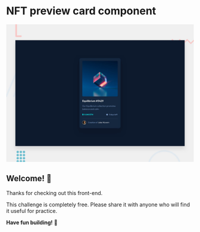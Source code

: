 #  NFT preview card component

![Design preview for the NFT preview card component coding challenge](./design/desktop-preview.jpg)

## Welcome! 👋

Thanks for checking out this front-end.


This challenge is completely free. Please share it with anyone who will find it useful for practice.

**Have fun building!** 🚀
